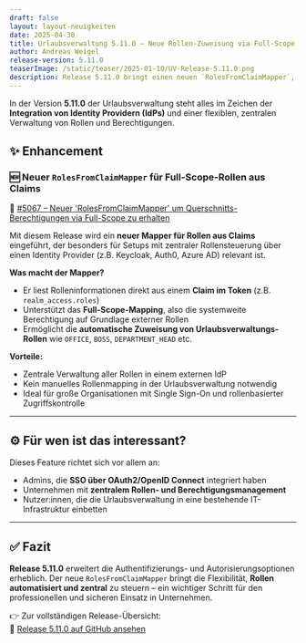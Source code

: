 ```yaml
---
draft: false
layout: layout-neuigkeiten
date: 2025-04-30
title: Urlaubsverwaltung 5.11.0 – Neue Rollen-Zuweisung via Full-Scope Claim Mapping
author: Andreas Weigel
release-version: 5.11.0
teaserImage: /static/teaser/2025-01-10/UV-Release-5.11.0.png
description: Release 5.11.0 bringt einen neuen `RolesFromClaimMapper`, der Querschnittsberechtigungen über Claims aus Identity Providern erlaubt – ideal für zentrale Rollensteuerung.
---
```


In der Version **5.11.0** der Urlaubsverwaltung steht alles im Zeichen der **Integration von Identity Providern (IdPs)** und einer flexiblen, zentralen Verwaltung von Rollen und Berechtigungen.

<!-- more -->

## ✨ Enhancement

### 🆕 Neuer `RolesFromClaimMapper` für Full-Scope-Rollen aus Claims

🔗 [#5067 – Neuer 'RolesFromClaimMapper' um Querschnitts-Berechtigungen via Full-Scope zu erhalten](https://github.com/urlaubsverwaltung/urlaubsverwaltung/pull/5067)

Mit diesem Release wird ein **neuer Mapper für Rollen aus Claims** eingeführt, der besonders für Setups mit zentraler Rollensteuerung über einen Identity Provider (z.B. Keycloak, Auth0, Azure AD) relevant ist.

**Was macht der Mapper?**
- Er liest Rolleninformationen direkt aus einem **Claim im Token** (z.B. `realm_access.roles`)
- Unterstützt das **Full-Scope-Mapping**, also die systemweite Berechtigung auf Grundlage externer Rollen
- Ermöglicht die **automatische Zuweisung von Urlaubsverwaltungs-Rollen** wie `OFFICE`, `BOSS`, `DEPARTMENT_HEAD` etc.

**Vorteile:**
- Zentrale Verwaltung aller Rollen in einem externen IdP
- Kein manuelles Rollenmapping in der Urlaubsverwaltung notwendig
- Ideal für große Organisationen mit Single Sign-On und rollenbasierter Zugriffskontrolle

---

## ⚙️ Für wen ist das interessant?

Dieses Feature richtet sich vor allem an:
- Admins, die **SSO über OAuth2/OpenID Connect** integriert haben
- Unternehmen mit **zentralem Rollen- und Berechtigungsmanagement**
- Nutzer:innen, die die Urlaubsverwaltung in eine bestehende IT-Infrastruktur einbetten

---

## ✅ Fazit

**Release 5.11.0** erweitert die Authentifizierungs- und Autorisierungsoptionen erheblich. Der neue `RolesFromClaimMapper` bringt die Flexibilität, **Rollen automatisiert und zentral** zu steuern – ein wichtiger Schritt für den professionellen und sicheren Einsatz in Unternehmen.

👉 Zur vollständigen Release-Übersicht:  
🔗 [Release 5.11.0 auf GitHub ansehen](https://github.com/urlaubsverwaltung/urlaubsverwaltung/releases/tag/urlaubsverwaltung-5.11.0)
